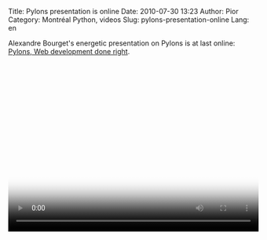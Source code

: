 Title: Pylons presentation is online
Date: 2010-07-30 13:23
Author: Pior
Category: Montréal Python, videos
Slug: pylons-presentation-online
Lang: en

<!--:en-->

Alexandre Bourget's energetic presentation on Pylons is at last online:
[Pylons, Web development done right][].

  

<video controls poster="http://montrealpython.org/videos/Montreal-Python-11-Alexandre_Bourget-Pylons.jpg" height="345" width="510">  

<source src="http://montrealpython.org/videos/Montreal-Python-11-Alexandre_Bourget-Pylons.ogg" type="video/ogg"></source>  

<source src="http://montrealpython.org/videos/Montreal-Python-11-Alexandre_Bourget-Pylons.mp4" type="video/mp4"></source>  
 Your browser doesn't support HTML5. Please use the download link.  
 If you use Safari and want to use a libre format, install the Xiph
QuickTime Component at http://www.xiph.org/quicktime  
 </video>

  [Pylons, Web development done right]: http://montrealpython.org/mp-11/
